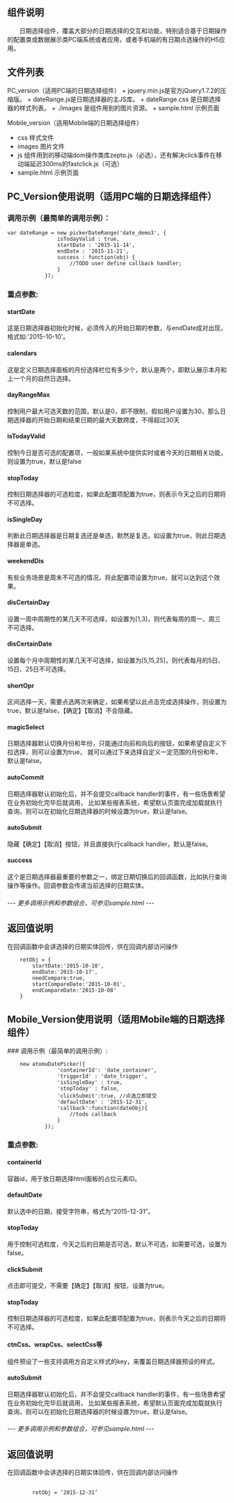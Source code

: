 <h2>组件说明</h2>
　　日期选择组件，覆盖大部分的日期选择的交互和功能，特别适合基于日期操作的配置类或数据展示类PC端系统或者应用，或者手机端的有日期点选操作的H5应用。

<h2>文件列表</h2>
PC_version（适用PC端的日期选择组件）
+  jquery.min.js是官方jQuery1.7.2的压缩版。
+  dateRange.js是日期选择器的主JS库。
+  dateRange.css 是日期选择器的样式列表。
+  ./images 是组件用到的图片资源。
+  sample.html 示例页面

Mobile_version（适用Mobile端的日期选择组件）
+  css 样式文件
+  images 图片文件
+  js 组件用到的移动端dom操作类库zepto.js（必选），还有解决click事件在移动端延迟300ms的fastclick.js（可选）
+  sample.html 示例页面


<h2>PC_Version使用说明（适用PC端的日期选择组件）</h2>

### 调用示例（最简单的调用示例）： ###
	var dateRange = new pickerDateRange('date_demo3', {
					isTodayValid : true,
					startDate : '2015-11-14',
					endDate : '2015-11-21',
					success : function(obj) {
						//TODO user define callback handler;
					}
				});

### 重点参数: ###
#### startDate ####
这是日期选择器初始化时候，必须传入的开始日期的参数，与endDate成对出现，格式如:'2015-10-10'。
#### calendars ####
这是定义日期选择面板的月份选择栏位有多少个，默认是两个，即默认展示本月和上一个月的自然日选择。
#### dayRangeMax ####
控制用户最大可选天数的范围，默认是0，即不限制，假如用户设置为30，那么日期选择器的开始日期和结束日期的最大天数跨度，不得超过30天
#### isTodayValid #####
控制今日是否可选的配置项，一般如果系统中提供实时或者今天的日期相关功能，则设置为true，默认是false
#### stopToday ####
控制日期选择器的可选粒度，如果此配置项配置为true，则表示今天之后的日期将不可选择。
#### isSingleDay ####
判断此日期选择器是日期复选还是单选，默然是复选，如设置为true，则此日期选择器是单选。
#### weekendDis ####
有些业务场景是周末不可选的情况，将此配置项设置为true，就可以达到这个效果。
#### disCertainDay ####
设置一周中周期性的某几天不可选择，如设置为[1,3]，则代表每周的周一、周三不可选择。
#### disCertainDate ####
设置每个月中周期性的某几天不可选择，如设置为[5,15,25]，则代表每月的5日、15日、25日不可选择。
#### shortOpr ####
区间选择一天，需要点选两次来确定，如果希望以此点击完成选择操作，则设置为true，默认是false，【确定】【取消】不会隐藏。
#### magicSelect ####
日期选择器默认切换月份和年份，只能通过向前和向后的按钮，如果希望自定义下拉选择，则可以设置为true，
就可以通过下来选择自定义一定范围的月份和年，默认是false。
#### autoCommit ####
日期选择器默认初始化后，并不会提交callback handler的事件，有一些场景希望在业务初始化完毕后就调用，
比如某些报表系统，希望默认页面完成加载就执行查询，则可以在初始化日期选择器的时候设置为true，默认是false。
#### autoSubmit ####
隐藏【确定】【取消】按钮，并且直接执行callback handler，默认是false。
#### success ####
这个是日期选择器最重要的参数之一，绑定日期切换后的回调函数，比如执行查询操作等操作。回调参数会传递当前选择的日期实体。
###### --- 更多调用示例和参数组合，可参见sample.html --- ######
<h2>返回值说明</h2>
在回调函数中会讲选择的日期实体回传，供在回调内部访问操作

        retObj = {
            startDate:'2015-10-10',
            endDate:'2015-10-17',
            needCompare:true,
            startCompareDate:'2015-10-01',
            endCompareDate:'2015-10-08'
        }

<h2>Mobile_Version使用说明（适用Mobile端的日期选择组件）</h2>
### 调用示例（最简单的调用示例）: 

		new atomuDatePicker({
                    'containerId': 'date_container',
                    'triggerId' : 'date_trigger',
                    'isSingleDay' : true,
                    'stopToday' : false,
                    'clickSubmit':true, //点选立即提交
                    'defaultDate' : '2015-12-31',
                    'callback':function(dateObj){
                    	//todo callback
                    }
                });

### 重点参数:
#### containerId ####
容器id，用于放日期选择html面板的占位元素ID。
#### defaultDate ####
默认选中的日期，接受字符串，格式为“2015-12-31”。
#### stopToday ####
用于控制可选粒度，今天之后的日期是否可选，默认不可选，如需要可选，设置为false。
#### clickSubmit ####
点击即可提交，不需要【确定】【取消】按钮，设置为true。
#### stopToday ####
控制日期选择器的可选粒度，如果此配置项配置为true，则表示今天之后的日期将不可选择。
#### ctnCss、wrapCss、selectCss等 ####
组件预设了一些支持调用方自定义样式的key，来覆盖日期选择器预设的样式。
#### autoSubmit ####
日期选择器默认初始化后，并不会提交callback handler的事件，有一些场景希望在业务初始化完毕后就调用，
比如某些报表系统，希望默认页面完成加载就执行查询，则可以在初始化日期选择器的时候设置为true，默认是false。
###### --- 更多调用示例和参数组合，可参见sample.html --- ######
<h2>返回值说明</h2>
在回调函数中会讲选择的日期实体回传，供在回调内部访问操作
<pre>
    <code>
        retObj = ‘2015-12-31’
    </code>
</pre>

